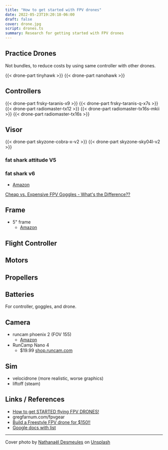 ```yaml
---
title: "How to get started with FPV drones"
date: 2022-05-23T19:20:18-06:00
draft: false
cover: drone.jpg
script: drones.ts
summary: Research for getting started with FPV drones
---
```


<schaerweb-drones></schaerweb-drones>

## Practice Drones

Not bundles, to reduce costs by using same controller with other drones.

{{< drone-part tinyhawk >}}
{{< drone-part nanohawk >}}

## Controllers

{{< drone-part frsky-taranis-x9 >}}
{{< drone-part frsky-taranis-q-x7s >}}
{{< drone-part radiomaster-tx12 >}}
{{< drone-part radiomaster-tx16s-mkii >}}
{{< drone-part radiomaster-tx16s >}}

## Visor

{{< drone-part skyzone-cobra-x-v2 >}}
{{< drone-part skyzone-sky04l-v2 >}}

### fat shark attitude V5

### fat shark v6
  - [Amazon](https://smile.amazon.com/Fat-Shark-Attitude-Modular-Compatible/dp/B08NFLH4PW/ref=sr_1_1?crid=28BBGVJQ8WCCO&keywords=fatshark+attitude+v5&qid=1653000591&sprefix=fatshark+attitude+v5%2Caps%2C137&sr=8-1)

[Cheap vs. Expensive FPV Goggles - What's the Difference??](https://www.youtube.com/watch?v=oOEbygcWk-w)

## Frame

- 5" frame
  - [Amazon](https://smile.amazon.com/gp/product/B071HL5V3H/ref=ox_sc_act_title_3?smid=A1EGCWMH51R7JD&psc=1)

## Flight Controller

## Motors

## Propellers

## Batteries

For controller, goggles, and drone.

## Camera

- runcam phoenix 2 (FOV 155)
  - [Amazon](https://smile.amazon.com/RunCam-Phoenix-Camera-1000TVL-Freestyle/dp/B084FSDY5D/ref=pd_bxgy_img_sccl_1/144-7630374-5185317?pd_rd_w=yOKjZ&pf_rd_p=6b3eefea-7b16-43e9-bc45-2e332cbf99da&pf_rd_r=8P3D3NETRPHW74WH5B17&pd_rd_r=619067fe-c0be-4fc1-8a01-e9f2dd442294&pd_rd_wg=tyetA&pd_rd_i=B084FSDY5D&th=1)
- RunCamp Nano 4
  - $19.99 [shop.runcam.com](https://shop.runcam.com/runcam-nano-4-ntsc-only/)

## Sim

- velocidrone (more realistic, worse graphics)
- liftoff (steam)

## Links / References

- [How to get STARTED flying FPV DRONES!](https://www.youtube.com/watch?v=ZDNZ5r6qL3w)
- gregfarnum.com/fpvgear
- [Build a Freestyle FPV drone for $150!!](https://www.youtube.com/watch?v=5_NMqSIzx-g)
- [Google docs with list](https://docs.google.com/document/d/103-LL23Q7dsYnBqXI7vU2rbEiK3yPWi-Hp8HxSWM1xI/edit)

---

Cover photo by <a href="https://unsplash.com/@nathanael240606?utm_source=unsplash&utm_medium=referral&utm_content=creditCopyText">Nathanaël Desmeules</a> on <a href="https://unsplash.com/s/photos/fpv-drone?utm_source=unsplash&utm_medium=referral&utm_content=creditCopyText">Unsplash</a>
